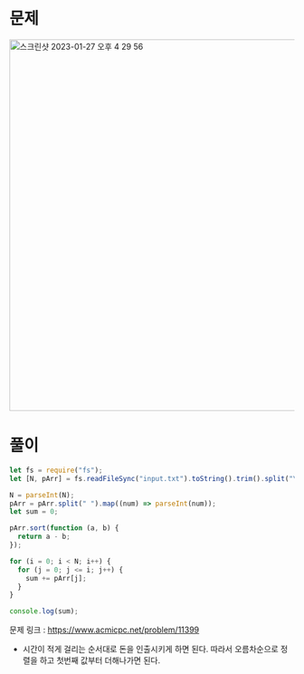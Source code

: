# 문제


<img width="656" alt="스크린샷 2023-01-27 오후 4 29 56" src="https://user-images.githubusercontent.com/103481518/215381987-8c237986-86f1-4e73-b7f3-a83a6b9a0c56.png">

# 풀이

```javascript
let fs = require("fs");
let [N, pArr] = fs.readFileSync("input.txt").toString().trim().split("\n");

N = parseInt(N);
pArr = pArr.split(" ").map((num) => parseInt(num));
let sum = 0;

pArr.sort(function (a, b) {
  return a - b;
});

for (i = 0; i < N; i++) {
  for (j = 0; j <= i; j++) {
    sum += pArr[j];
  }
}

console.log(sum);
```

문제 링크 : https://www.acmicpc.net/problem/11399

- 시간이 적게 걸리는 순서대로 돈을 인출시키게 하면 된다. 따라서 오름차순으로 정렬을 하고 첫번째 값부터 더해나가면 된다.
